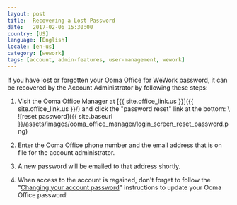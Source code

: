 ```yaml
---
layout: post
title:  Recovering a Lost Password
date:   2017-02-06 15:30:00
country: [US]
language: [English]
locale: [en-us]
category: [wework]
tags: [account, admin-features, user-management, wework]
---
```


If you have lost or forgotten your Ooma Office for WeWork password, it can be recovered by the Account Administrator by following these steps:

1. Visit the Ooma Office Manager at [{{ site.office_link.us }}]({{ site.office_link.us }}/) and click the "password reset" link at the bottom: \\
   ![reset password]({{ site.baseurl }}/assets/images/ooma_office_manager/login_screen_reset_password.png)

2. Enter the Ooma Office phone number and the email address that is on file for the account administrator.
3. A new password will be emailed to that address shortly.
4. When access to the account is regained, don't forget to follow the "[Changing your account password](/us/en/changing-your-account-password)" instructions to update your Ooma Office password!